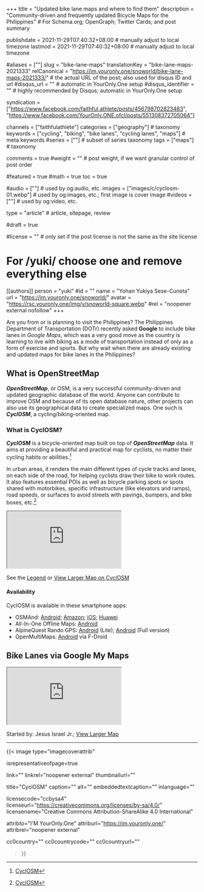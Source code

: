 +++
title = "Updated bike lane maps and where to find them"
description = "Community-driven and frequently updated Bicycle Maps for the Philippines"                                                    # For Schema.org; OpenGraph; Twitter Cards; and post summary

publishdate = 2021-11-29T07:40:32+08:00                                        # manually adjust to local timezone
lastmod = 2021-11-29T07:40:32+08:00                                        # manually adjust to local timezone

#aliases = [""]
slug = "bike-lane-maps"
translationKey = "bike-lane-maps-2021333"
relCanonical = "https://im.youronly.one/snoworld/bike-lane-maps-2021333/"                                                   # the actual URL of the post; also used for disqus ID and url
#disqus_url = ""                                                    # automatic in YourOnly.One setup
#disqus_identifier = ""                                             # highly recommended by Disqus; automatic in YourOnly.One setup

syndication = ["https://www.facebook.com/faithful.athlete/posts/456798702823483", "https://www.facebook.com/YourOnly.ONE.ofcl/posts/551308372705064"]

channels = ["faithfulathlete"]
categories = ["geography"]                                                   # taxonomy
keywords = ["cycling", "biking", "bike lanes", "cycling lanes", "maps"]                                                     # meta keywords
#series = [""]                                                       # subset of series taxonomy
tags = ["maps"]                                                         # taxonomy

comments = true
#weight = ""                                                        # post weight, if we want granular control of post order

#featured = true
#math = true
toc = true

#audio = [""]                                                        # used by og:audio, etc.
images = ["images/c/cyclosm-01.webp"]                                                       # used by og:images, etc.; first image is cover image
#videos = [""]                                                       # used by og:video, etc.

type = "article"                                                           # article, sitepage, review

#draft = true

#license = ""                                                       # only set if the post license is not the same as the site license

# For /yuki/ choose one and remove everything else
[[authors]]
  person = "yuki"
  #id = ""
  name = "Yohan Yukiya Sese-Cuneta"
  url = "https://im.youronly.one/snoworld/"
  avatar = "https://rsc.youronly.one/img/y/snoworld-square.webp"
  #rel = "noopener external nofollow"
+++

Are you from or is planning to visit the Philippines? The Philippines Department of Transportation (DOTr) recently asked **Google** to include bike lanes in *Google Maps*, which was a very good move as the country is learning to live with biking as a mode of transportation instead of only as a form of exercise and sports. But why wait when there are already existing and updated maps for bike lanes in the Philippines?

<!--more-->

## What is OpenStreetMap

***OpenStreetMap***, or OSM, is a very successful community-driven and updated geographic database of the world. Anyone can contribute to improve OSM and because of its open database nature, other projects can also use its geographical data to create specialized maps. One such is ***CyclOSM***, a cycling/biking-oriented map.

### What is CyclOSM?

***CyclOSM*** is a bicycle-oriented map built on top of ***OpenStreetMap*** data. It aims at providing a beautiful and practical map for cyclists, no matter their cycling habits or abilities.[^a]

In urban areas, it renders the main different types of cycle tracks and lanes, on each side of the road, for helping cyclists draw their bike to work routes. It also features essential POIs as well as bicycle parking spots or spots shared with motorbikes, specific infrastructure (like elevators and ramps), road speeds, or surfaces to avoid streets with pavings, bumpers, and bike boxes, etc.[^a]

[^a]: [CyclOSM](https://www.cyclosm.org)

<div class="responsive_embedframe"><iframe anonymous src="https://www.openstreetmap.org/export/embed.html?bbox=120.96642494201662%2C14.524183738283355%2C121.09156608581543%2C14.590560833157706&amp;layer=cyclosm" sandbox="allow-same-origin allow-scripts" allow="accelerometer; encrypted-media; gyroscope; picture-in-picture; fullscreen"></iframe></div>

See the [Legend](https://www.cyclosm.org/legend.html) or [View Larger Map on CyclOSM](https://www.cyclosm.org/#map=14/14.5597/121.0365/cyclosm)

#### Availability

CyclOSM is available in these smartphone apps:

- OSMAnd: [Android](https://play.google.com/store/apps/details?id=net.osmand.plus); [Amazon](http://www.amazon.com/gp/product/B00D0SEGMC/ref=mas_pm_OsmAnd-Maps-Navigation); [iOS](https://itunes.apple.com/app/apple-store/id934850257?pt=2123532&ct=WebSite&mt=8); [Huawei](https://appgallery.huawei.com/app/C101486545)
- All-In-One Offline Maps: [Android](https://play.google.com/store/apps/details?id=net.psyberia.offlinemaps)
- AlpineQuest Rando GPS: [Android](https://play.google.com/store/apps/details?id=psyberia.alpinequest.free) (Lite); [Android](https://play.google.com/store/apps/details?id=psyberia.alpinequest.full) (Full version)
- OpenMultiMaps: [Android](https://f-droid.org/packages/app.fedilab.openmaps/) via F-Droid

## Bike Lanes via Google My Maps

<div class="responsive_embedframe"><iframe anonymous src="https://www.google.com/maps/d/embed?mid=1MUEnacNSB60OpJQG0ViAnzJ6ECrA5z7p" sandbox="allow-same-origin allow-scripts" allow="accelerometer; encrypted-media; gyroscope; picture-in-picture; fullscreen"></iframe></div>

Started by: Jesus Israel Jr.; [View Larger Map](https://www.google.com/maps/d/viewer?mid=1MUEnacNSB60OpJQG0ViAnzJ6ECrA5z7p&ll=14.598237980859727%2C121.0651953487783&z=13)

---

{{< image
  type="imagecoverattrib"

  isrepresentativeofpage=true

  link=""
  linkrel="noopener external"
  thumbnailurl=""

  title="CyclOSM"
  caption=""
  alt=""
  embeddedtextcaption=""
  inlanguage=""

  licensecode="ccbysa4"
  licenseurl="https://creativecommons.org/licenses/by-sa/4.0/"
  licensename="Creative Commons Attribution-ShareAlike 4.0 International"

  attribto="I'M YourOnly.One"
  attriburl="https://im.youronly.one/"
  attribrel="noopener external"

  cc0country=""
  cc0countrycode=""
  cc0countryurl=""
>}}
